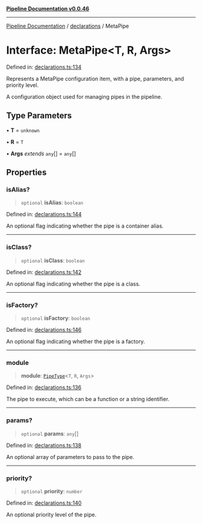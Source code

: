 [**Pipeline Documentation v0.0.46**](../../README.md)

***

[Pipeline Documentation](../../modules.md) / [declarations](../README.md) / MetaPipe

# Interface: MetaPipe\<T, R, Args\>

Defined in: [declarations.ts:134](https://github.com/stonemjs/pipeline/blob/437717c2a315db06047331ae86596a6933a8a199/src/declarations.ts#L134)

Represents a MetaPipe configuration item, with a pipe, parameters, and priority level.

A configuration object used for managing pipes in the pipeline.

## Type Parameters

• **T** = `unknown`

• **R** = `T`

• **Args** *extends* `any`[] = `any`[]

## Properties

### isAlias?

> `optional` **isAlias**: `boolean`

Defined in: [declarations.ts:144](https://github.com/stonemjs/pipeline/blob/437717c2a315db06047331ae86596a6933a8a199/src/declarations.ts#L144)

An optional flag indicating whether the pipe is a container alias.

***

### isClass?

> `optional` **isClass**: `boolean`

Defined in: [declarations.ts:142](https://github.com/stonemjs/pipeline/blob/437717c2a315db06047331ae86596a6933a8a199/src/declarations.ts#L142)

An optional flag indicating whether the pipe is a class.

***

### isFactory?

> `optional` **isFactory**: `boolean`

Defined in: [declarations.ts:146](https://github.com/stonemjs/pipeline/blob/437717c2a315db06047331ae86596a6933a8a199/src/declarations.ts#L146)

An optional flag indicating whether the pipe is a factory.

***

### module

> **module**: [`PipeType`](../type-aliases/PipeType.md)\<`T`, `R`, `Args`\>

Defined in: [declarations.ts:136](https://github.com/stonemjs/pipeline/blob/437717c2a315db06047331ae86596a6933a8a199/src/declarations.ts#L136)

The pipe to execute, which can be a function or a string identifier.

***

### params?

> `optional` **params**: `any`[]

Defined in: [declarations.ts:138](https://github.com/stonemjs/pipeline/blob/437717c2a315db06047331ae86596a6933a8a199/src/declarations.ts#L138)

An optional array of parameters to pass to the pipe.

***

### priority?

> `optional` **priority**: `number`

Defined in: [declarations.ts:140](https://github.com/stonemjs/pipeline/blob/437717c2a315db06047331ae86596a6933a8a199/src/declarations.ts#L140)

An optional priority level of the pipe.
